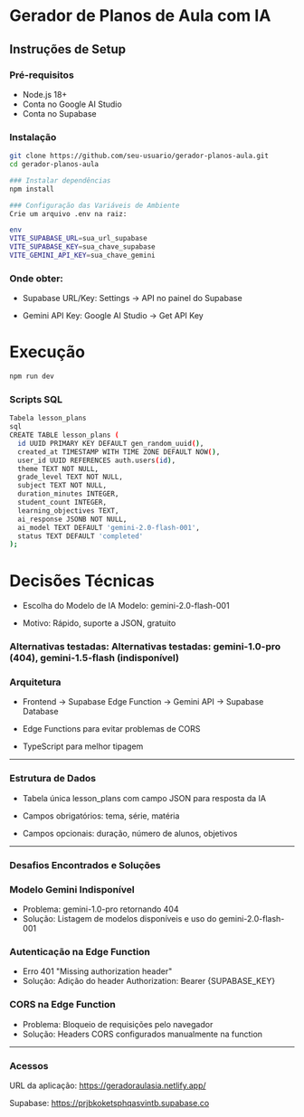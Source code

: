 # Gerador de Planos de Aula com IA

## Instruções de Setup

### Pré-requisitos
- Node.js 18+
- Conta no Google AI Studio
- Conta no Supabase

### Instalação
```bash
git clone https://github.com/seu-usuario/gerador-planos-aula.git
cd gerador-planos-aula
```
```bash
### Instalar dependências
npm install
```
```bash
### Configuração das Variáveis de Ambiente
Crie um arquivo .env na raiz:

env
VITE_SUPABASE_URL=sua_url_supabase
VITE_SUPABASE_KEY=sua_chave_supabase
VITE_GEMINI_API_KEY=sua_chave_gemini
```

### Onde obter:

- Supabase URL/Key: Settings → API no painel do Supabase

- Gemini API Key: Google AI Studio → Get API Key


# Execução
```bash
npm run dev
```
### Scripts SQL
```bash
Tabela lesson_plans
sql
CREATE TABLE lesson_plans (
  id UUID PRIMARY KEY DEFAULT gen_random_uuid(),
  created_at TIMESTAMP WITH TIME ZONE DEFAULT NOW(),
  user_id UUID REFERENCES auth.users(id),
  theme TEXT NOT NULL,
  grade_level TEXT NOT NULL,
  subject TEXT NOT NULL,
  duration_minutes INTEGER,
  student_count INTEGER,
  learning_objectives TEXT,
  ai_response JSONB NOT NULL,
  ai_model TEXT DEFAULT 'gemini-2.0-flash-001',
  status TEXT DEFAULT 'completed'
);
``` 
<h1>Decisões Técnicas</h1>

* Escolha do Modelo de IA 
Modelo: gemini-2.0-flash-001

* Motivo: Rápido, suporte a JSON, gratuito

### Alternativas testadas: Alternativas testadas: gemini-1.0-pro (404), gemini-1.5-flash (indisponível)

### Arquitetura
- Frontend → Supabase Edge Function → Gemini API → Supabase Database

- Edge Functions para evitar problemas de CORS

- TypeScript para melhor tipagem 
-----------------------

 ### Estrutura de Dados
- Tabela única lesson_plans com campo JSON para resposta da IA

- Campos obrigatórios: tema, série, matéria

- Campos opcionais: duração, número de alunos, objetivos

-------------------------


### Desafios Encontrados e Soluções
  <h3>Modelo Gemini Indisponível</h3>
  <ul>
      <li>Problema: gemini-1.0-pro retornando 404</li>
      <li>Solução: Listagem de modelos disponíveis e uso do gemini-2.0-flash-001</li>
  </ul>
  <h3>Autenticação na Edge Function</h3>
   <ul>
      <li>Erro 401 "Missing authorization header"</li>
      <li>Solução: Adição do header Authorization: Bearer {SUPABASE_KEY}</li>
  </ul>
  <h3>CORS na Edge Function</h3>
   <ul>
      <li>Problema: Bloqueio de requisições pelo navegador</li>
      <li>Solução: Headers CORS configurados manualmente na function</li>
  </ul>

----------------------
### Acessos
URL da aplicação: https://geradoraulasia.netlify.app/

Supabase: https://prjbkoketsphqasvintb.supabase.co

